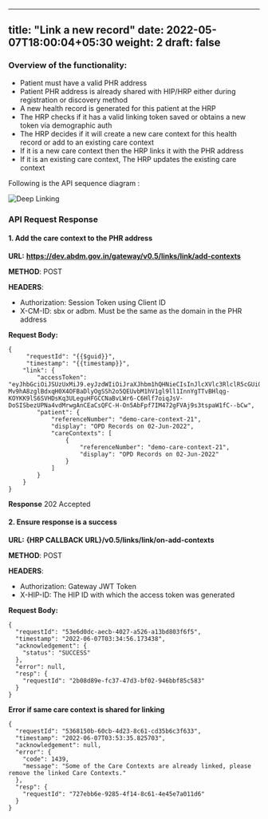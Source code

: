 
---
title: "Link a new record"
date: 2022-05-07T18:00:04+05:30
weight: 2
draft: false
---

### Overview of the functionality:
- Patient must have a valid PHR address
- Patient PHR address is already shared with HIP/HRP either during registration or discovery method
- A new health record is generated for this patient at the HRP
- The HRP checks if it has a valid linking token saved or obtains a new token via demographic auth
- The HRP decides if it will create a new care context for this health record or add to an existing care context
- If it is a new care context then the HRP links it with the PHR address
- If it is an existing care context, The HRP updates the existing care context  


Following is the API sequence diagram :

![Deep Linking](../link-records.jpg)



### API Request Response 

#### 1. Add the care context to the PHR address 

**URL:**
**https://dev.abdm.gov.in/gateway/v0.5/links/link/add-contexts**

**METHOD**: POST

**HEADERS**:
- Authorization: Session Token using Client ID
- X-CM-ID: sbx or adbm. Must be the same as the domain in the PHR address

**Request Body:**
```
{
     "requestId": "{{$guid}}",
     "timestamp": "{{timestamp}}",
    "link": {
        "accessToken": "eyJhbGciOiJSUzUxMiJ9.eyJzdWIiOiJraXJhbm1hQHNieCIsInJlcXVlc3RlclR5cGUiOiJISVAiLCJyZXF1ZXN0ZXJJZCI6IktULUhJUCIsInBhdGllbnRJZCI6ImtpcmFubWFAc2J4Iiwic2Vzc2lvbklkIjoiMzM4OWUwZGEtNzUyNS00OGNlLWIwYTMtZTdlMzk5ZjY0N2ZlIiwiZXhwIjoxNjU0NjU5MjYxLCJpYXQiOjE2NTQ1NzI4NjF9.ZNn9cmMiEWmiXm1X014RL7kls0dZ8knZe9COA8jrDAlNroyofi_DEjydDiwTMiaI0wIxvz8cOxth2trLiGdOri7LWpHSYqe4OPI_w7_KFFdOtRVZg_guAnX4NvEIicoU4fScHEEJRlzmiSskzUXSjbHqf1dz9qcKOH5-Mv9hA8zglBdxqH0X4OFBaDlyOgSSh2o5QEUvbM1hV1gl9ll1InnYgTTvBHlqg-KOYKK9lS6SVHDsKq3ULeguHFGCCNaBvLWr6-C6Hlf7oiqJsV-DoSISbezUPNa4vdMrwgAnCEaCsQFC-H-On5AbFpf7IM472gFVAj9s3tspaW1fC--bCw",
        "patient": {
            "referenceNumber": "demo-care-context-21",
            "display": "OPD Records on 02-Jun-2022",
            "careContexts": [
                {
                    "referenceNumber": "demo-care-context-21",
                    "display": "OPD Records on 02-Jun-2022"
                }
            ]
        }
    }
}
```

**Response**
202 Accepted 

#### 2. Ensure response is a success 

**URL:** 
**{HRP CALLBACK URL}/v0.5/links/link/on-add-contexts**

**METHOD**: POST

**HEADERS**:
- Authorization: Gateway JWT Token
- X-HIP-ID: The HIP ID with which the access token was generated


**Request Body:**
```
{
  "requestId": "53e6d0dc-aecb-4027-a526-a13bd803f6f5",
  "timestamp": "2022-06-07T03:34:56.173438",
  "acknowledgement": {
    "status": "SUCCESS"
  },
  "error": null,
  "resp": {
    "requestId": "2b08d89e-fc37-47d3-bf02-946bbf85c583"
  }
}
```

**Error if same care context is shared for linking**

```
{
  "requestId": "5368150b-60cb-4d23-8c61-cd35b6c3f633",
  "timestamp": "2022-06-07T03:53:35.825703",
  "acknowledgement": null,
  "error": {
    "code": 1439,
    "message": "Some of the Care Contexts are already linked, please remove the linked Care Contexts."
  },
  "resp": {
    "requestId": "727ebb6e-9285-4f14-8c61-4e45e7a011d6"
  }
}
```